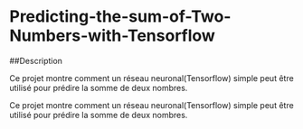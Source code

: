 # Predicting-the-sum-of-Two-Numbers-with-Tensorflow

##Description

Ce projet montre comment un réseau neuronal(Tensorflow) simple peut être utilisé pour prédire la somme de deux nombres.

Ce projet montre comment un réseau neuronal(Tensorflow) simple peut être utilisé pour prédire la somme de deux nombres.

